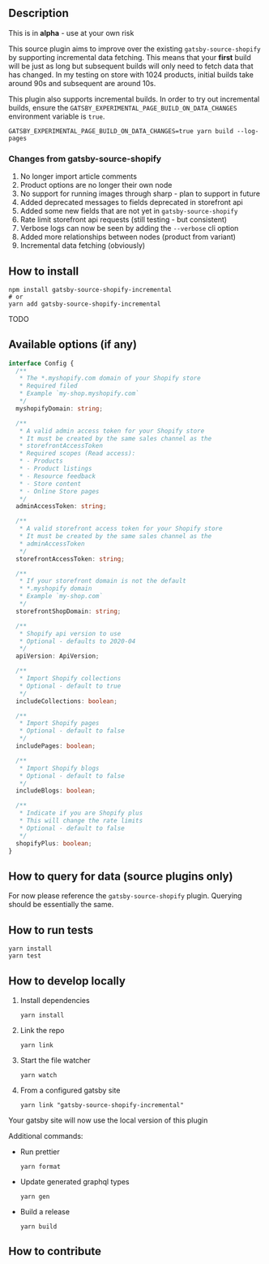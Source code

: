 ## Description

This is in **alpha** - use at your own risk

This source plugin aims to improve over the existing `gatsby-source-shopify` by supporting incremental data fetching. This means that your **first** build will be just as long but subsequent builds will only need to fetch data that has changed. In my testing on store with 1024 products, initial builds take around 90s and subsequent are around 10s.

This plugin also supports incremental builds. In order to try out incremental builds, ensure the `GATSBY_EXPERIMENTAL_PAGE_BUILD_ON_DATA_CHANGES` environment variable is `true`.

```shell
GATSBY_EXPERIMENTAL_PAGE_BUILD_ON_DATA_CHANGES=true yarn build --log-pages
```

### Changes from gatsby-source-shopify
1. No longer import article comments
1. Product options are no longer their own node
1. No support for running images through sharp - plan to support in future
1. Added deprecated messages to fields deprecated in storefront api
1. Added some new fields that are not yet in `gatsby-source-shopify`
1. Rate limit storefront api requests (still testing - but consistent)
1. Verbose logs can now be seen by adding the `--verbose` cli option
1. Added more relationships between nodes (product from variant)
1. Incremental data fetching (obviously) 

## How to install

```shell
npm install gatsby-source-shopify-incremental
# or
yarn add gatsby-source-shopify-incremental
```

TODO

## Available options (if any)

```ts
interface Config {
  /**
   * The *.myshopify.com domain of your Shopify store
   * Required filed
   * Example `my-shop.myshopify.com`
   */
  myshopifyDomain: string;

  /**
   * A valid admin access token for your Shopify store
   * It must be created by the same sales channel as the
   * storefrontAccessToken
   * Required scopes (Read access):
   * - Products
   * - Product listings
   * - Resource feedback
   * - Store content
   * - Online Store pages
   */
  adminAccessToken: string;

  /**
   * A valid storefront access token for your Shopify store
   * It must be created by the same sales channel as the
   * adminAccessToken
   */
  storefrontAccessToken: string;

  /**
   * If your storefront domain is not the default
   * *.myshopify domain
   * Example `my-shop.com`
   */
  storefrontShopDomain: string;

  /**
   * Shopify api version to use
   * Optional - defaults to 2020-04
   */
  apiVersion: ApiVersion;

  /**
   * Import Shopify collections
   * Optional - default to true
   */
  includeCollections: boolean;

  /**
   * Import Shopify pages
   * Optional - default to false
   */
  includePages: boolean;

  /**
   * Import Shopify blogs
   * Optional - default to false
   */
  includeBlogs: boolean;

  /**
   * Indicate if you are Shopify plus
   * This will change the rate limits
   * Optional - default to false
   */
  shopifyPlus: boolean;
}
```

## How to query for data (source plugins only)

For now please reference the `gatsby-source-shopify` plugin. Querying should be essentially the same.

## How to run tests

```shell
yarn install
yarn test
```

## How to develop locally
1. Install dependencies
    ```shell
    yarn install
    ```
1. Link the repo
    ```shell
    yarn link
    ```
1. Start the file watcher
    ```shell
    yarn watch
    ```
1. From a configured gatsby site
    ```shell
    yarn link "gatsby-source-shopify-incremental"
    ```

Your gatsby site will now use the local version of this plugin

Additional commands:
- Run prettier
    ```shell
    yarn format
    ```
- Update generated graphql types
    ```shell
    yarn gen
    ```
- Build a release
    ```shell
    yarn build
    ```

## How to contribute
